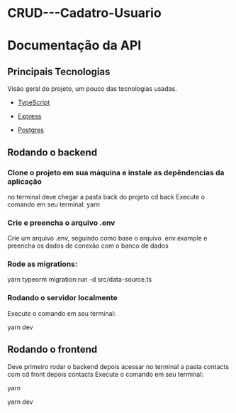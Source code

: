 # CRUD---Cadatro-Usuario
# Documentação da API


##  Principais Tecnologias

Visão geral do projeto, um pouco das tecnologias usadas.

-   [TypeScript](https://www.typescriptlang.org/)

-   [Express](https://expressjs.com/)

-   [Postgres](https://www.postgresql.org/)


##  Rodando o backend


###  Clone o projeto em sua máquina e instale as depêndencias da aplicação

no terminal deve chegar a pasta back do projeto
cd back
Execute o comando em seu terminal:
yarn

### Crie e preencha o arquivo .env

Crie um arquivo .env, seguindo como base o arquivo .env.example e preencha os dados de conexão com o banco de dados


###  Rode as migrations:

yarn typeorm migration:run -d src/data-source.ts


### Rodando o servidor localmente

Execute o comando em seu terminal:

yarn dev


##  Rodando o frontend


Deve primeiro rodar o backend
depois acessar no terminal a pasta contacts
com cd front depois contacts
Execute o comando em seu terminal:

yarn

yarn dev 

